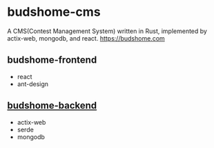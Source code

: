 # budshome-cms
A CMS(Contest Management System) written in Rust, implemented by actix-web, mongodb, and react. https://budshome.com

## budshome-frontend
- react
- ant-design

## [budshome-backend](https://github.com/budshome/budshome-backend)
- actix-web
- serde
- mongodb


